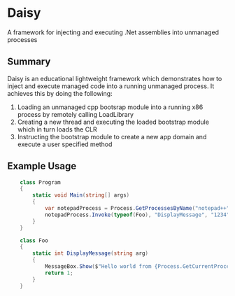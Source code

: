 # Daisy
A framework for injecting and executing .Net assemblies into unmanaged processes

## Summary
Daisy is an educational lightweight framework which demonstrates how to inject and execute managed code into a running unmanaged process. It achieves this by doing the following:

1. Loading an unmanaged cpp bootsrap module into a running x86 process by remotely calling LoadLibrary
2. Creating a new thread and executing the loaded bootstrap module which in turn loads the CLR
3. Instructing the bootstrap module to create a new app domain and execute a user specified method

## Example Usage
````c#
    class Program
    {
        static void Main(string[] args)
        {
            var notepadProcess = Process.GetProcessesByName("notepad++").FirstOrDefault();
            notepadProcess.Invoke(typeof(Foo), "DisplayMessage", "1234");
        }
    }

    class Foo
    {
        static int DisplayMessage(string arg)
        {
            MessageBox.Show($"Hello world from {Process.GetCurrentProcess().MainWindowTitle}. With args {arg}");
            return 1;
        }
    }
````


